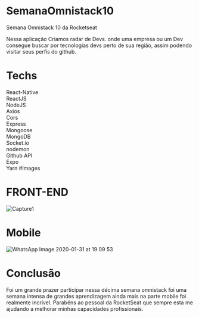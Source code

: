 # SemanaOmnistack10

Semana Omnistack 10 da Rocketseat

Nessa aplicação Criamos radar de Devs. onde uma empresa ou um Dev consegue buscar por tecnologias devs perto de sua região, assim podendo visitar seus perfis do github.



# Techs
React-Native <br/>
ReactJS <br/>
NodeJS <br/>
Axios <br/>
Cors <br/>
Express<br/>
Mongoose<br/>
MongoDB<br/>
Socket.io<br/>
nodemon<br/>
Github API<br/>
Expo<br/>
Yarn
#Images
# FRONT-END
![Capture1](https://user-images.githubusercontent.com/37390930/73577989-4fd18580-445d-11ea-9dc7-b4309a7e86a3.PNG)

# Mobile
![WhatsApp Image 2020-01-31 at 19 09 53](https://user-images.githubusercontent.com/37390930/73578010-5eb83800-445d-11ea-9dd8-818932cd0e37.jpeg)

# Conclusão
Foi um grande prazer participar nessa décima semana omnistack foi uma semana intensa de grandes aprendizagem ainda mais na parte mobile foi realmente incrível. Parabéns ao pessoal da RocketSeat que sempre esta me ajudando a melhorar minhas capacidades profissionais.
